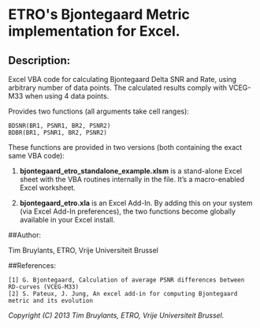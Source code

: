 # ETRO's Bjontegaard Metric implementation for Excel.		
		
## Description:

Excel VBA code for calculating Bjontegaard Delta SNR and Rate, using arbitrary number of data points. The calculated results comply with VCEG-M33 when using 4 data points.

Provides two functions (all arguments take cell ranges):

	BDSNR(BR1, PSNR1, BR2, PSNR2)
	BDBR(BR1, PSNR1, BR2, PSNR2)

These functions are provided in two versions (both containing the exact same VBA code):

1. __bjontegaard_etro_standalone_example.xlsm__ is a stand-alone Excel sheet with the VBA routines internally in the file. It’s a macro-enabled Excel worksheet.

1. __bjontegaard_etro.xla__ is an Excel Add-In. By adding this on your system (via Excel Add-In preferences), the two functions become globally available in your Excel install.

##Author:

Tim Bruylants, ETRO, Vrije Universiteit Brussel
		
##References:

	[1] G. Bjontegaard, Calculation of average PSNR differences between RD-curves (VCEG-M33)
	[2] S. Pateux, J. Jung, An excel add-in for computing Bjontegaard metric and its evolution
		
_Copyright (C) 2013 Tim Bruylants, ETRO, Vrije Universiteit Brussel._
